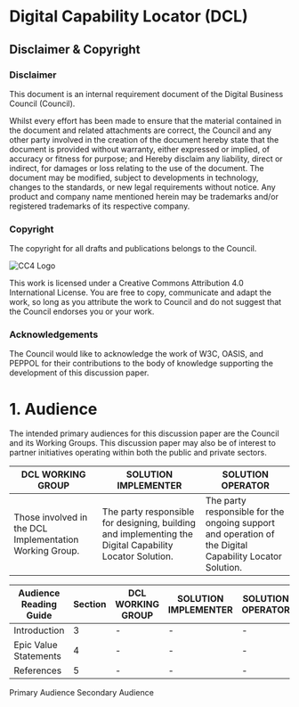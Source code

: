 # Digital Capability Locator (DCL)

## Disclaimer & Copyright

### Disclaimer 
This document is an internal requirement document of the Digital Business Council (Council).

Whilst every effort has been made to ensure that the material contained in the document and related attachments are correct, the Council and any other party involved in the creation of the document hereby state that the document is provided without warranty, either expressed or implied, of accuracy or fitness for purpose; and 
Hereby disclaim any liability, direct or indirect, for damages or loss relating to the use of the document. The document may be modified, subject to developments in technology, changes to the standards, or new legal requirements without notice. Any product and company name mentioned herein may be trademarks and/or registered trademarks of its respective company.

### Copyright
The copyright for all drafts and publications belongs to the Council.
 
![CC4 Logo](https://i.creativecommons.org/l/by/4.0/88x31.png)
 
This work is licensed under a Creative Commons Attribution 4.0 International License.
You are free to copy, communicate and adapt the work, so long as you attribute the work to Council and do not suggest that the Council endorses you or your work.

### Acknowledgements
The Council would like to acknowledge the work of W3C, OASIS, and PEPPOL for their contributions to the body of knowledge supporting the development of this discussion paper.


# 1.	Audience
The intended primary audiences for this discussion paper are the Council and its Working Groups. This discussion paper may also be of interest to partner initiatives operating within both the public and private sectors.

 
DCL WORKING GROUP | SOLUTION IMPLEMENTER |SOLUTION OPERATOR
---|---|---
Those involved in the DCL Implementation Working Group.	| The party responsible for designing, building and implementing the Digital Capability Locator Solution. | The party responsible for the ongoing support and operation of the Digital Capability Locator Solution.


Audience Reading Guide | Section | DCL WORKING GROUP | SOLUTION IMPLEMENTER | SOLUTION OPERATOR
---|---|---|---|---
Introduction | 3 | - | - | -	 	 	 
Epic Value Statements	| 4 | - | - | -		 	 	 
References	 |5 | - | - | -	

	 	 
Primary Audience Secondary Audience 
